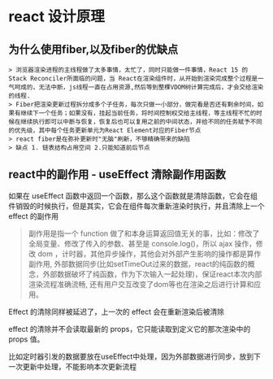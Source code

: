 # react 设计原理

## 为什么使用fiber,以及fiber的优缺点

    > 浏览器渲染进程的主线程做了太多事情，太忙了，同时只能做一件事情，React 15 的 Stack Reconciler所面临的问题，当 React在渲染组件时，从开始到渲染完成整个过程是一气呵成的，无法中断，js线程一直在占用资源,然后等到整棵VDOM树计算完成后，才会交给渲染的线程.
    > Fiber把渲染更新过程拆分成多个子任务，每次只做一小部分，做完看是否还有剩余时间，如果有继续下一个任务；如果没有，挂起当前任务，将时间控制权交给主线程，等主线程不忙的时候在继续执行即可以中断与恢复，恢复后也可以复用之前的中间状态，并给不同的任务赋予不同的优先级，其中每个任务更新单元为React Element对应的Fiber节点
    > react fiber是在弥补更新时"无脑"刷新，不够精确带来的缺陷
    > 缺点 1. 链表结构占用空间 2.只能知道前后节点

## react中的副作用 - useEffect 清除副作用函数

如果在 useEffect 函数中返回一个函数，那么这个函数就是清除函数，它会在组件销毁的时候执行，但是其实，它会在组件每次重新渲染时执行，并且清除上一个 effect 的副作用
> 副作用是指一个 function 做了和本身运算返回值无关的事，比如：修改了全局变量、修改了传入的参数、甚至是 console.log()，所以 ajax 操作，修改 dom ，计时器，其他异步操作，其他会对外部产生影响的操作都是算作副作用, 外部数据同步(比如setTimeOut过来的数据，react的纯函数的概念，外部数据破坏了纯函数，作为下次输入一起处理)，保证react本次内部渲染流程准确流畅, 还有用户交互改变了dom等也在渲染之后进行计算和应用。

Effect 的清除同样被延迟了，上一次的 effect 会在重新渲染后被清除

effect 的清除并不会读取最新的 props，它只能读取到定义它的那次渲染中的 props 值。


比如定时器引发的数据要放在useEffect中处理，因为外部数据进行同步，放到下一次更新中处理，不能影响本次更新流程